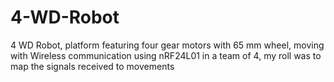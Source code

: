 # 4-WD-Robot
4 WD Robot, platform featuring four gear motors with 65 mm wheel,  moving with Wireless communication using  nRF24L01 in a team of 4, my roll was to map the signals received to movements 